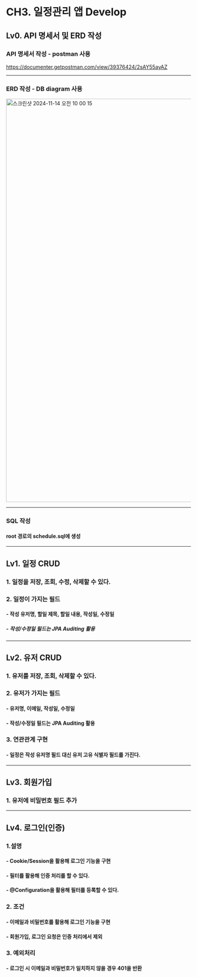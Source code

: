 # CH3. 일정관리 앱 Develop

## Lv0. API 명세서 및 ERD 작성
### API 명세서 작성 - postman 사용
https://documenter.getpostman.com/view/39376424/2sAY55ayAZ

----
### ERD 작성 - DB diagram 사용
<img width="1098" alt="스크린샷 2024-11-14 오전 10 00 15" src="https://github.com/user-attachments/assets/cdbe71ab-2a2f-4535-8bf0-c1c28636da20">

----
### SQL 작성
#### root 경로의 schedule.sql에 생성

----
## Lv1. 일정 CRUD
### 1. 일정을 저장, 조회, 수정, 삭제할 수 있다.
### 2. 일정이 가지는 필드
#### - 작성 유저명, 할일 제목, 할일 내용, 작성일, 수정일
##### - 작성/수정일 필드는 JPA Auditing 활용
----
## Lv2. 유저 CRUD
### 1. 유저를 저장, 조회, 삭제할 수 있다.
### 2. 유저가 가지는 필드
#### - 유저명, 이메일, 작성일, 수정일
#### - 작성/수정일 필드는 JPA Auditing 활용
### 3. 연관관계 구현
#### - 일정은 작성 유저명 필드 대신 유저 고유 식별자 필드를 가진다.
----
## Lv3. 회원가입
### 1. 유저에 비밀번호 필드 추가
----
## Lv4. 로그인(인증)
### 1.설명
#### - Cookie/Session을 활용해 로그인 기능을 구현
#### - 필터를 활용해 인증 처리를 할 수 있다.
#### - @Configuration을 활용해 필터를 등록할 수 있다.


### 2. 조건
#### - 이메일과 비밀번호를 활용해 로그인 기능을 구현
#### - 회원가입, 로그인 요청은 인증 처리에서 제외

### 3. 예외처리
#### - 로그인 시 이메일과 비밀번호가 일치하지 않을 경우 401을 반환

